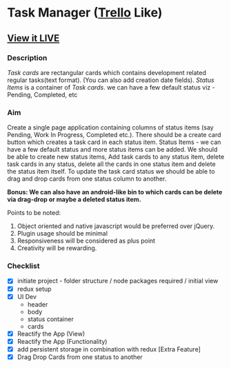 # Task Manager ([Trello](https://trello.com) Like)

## [View it LIVE](https://msehgal93.github.io/task-manager-demo/build/)

### Description
_Task cards_ are rectangular cards which contains development related regular tasks(text format). (You can also add creation date fields).
_Status Items_ is a container of _Task cards_. we can have a few default status viz - Pending, Completed, etc

### Aim
Create a single page application containing columns of status items (say Pending, Work In Progress, Completed etc.). There should be a create card button which creates a task card in each status item.
Status Items - we can have a few default status and more status items can be added.
We should be able to create new status items, Add task cards to any status item, delete task cards in any status, delete all the cards in one status item and delete the status item itself.
To update the task card status we should be able to drag and drop cards from one status column to another.

__Bonus: We can also have an android-like bin to which cards can be delete via drag-drop or maybe a deleted status item.__

Points to be noted:
1. Object oriented and native javascript would be preferred over jQuery.
2. Plugin usage should be minimal
3. Responsiveness will be considered as plus point
4. Creativity will be rewarding.


### Checklist
- [x] initiate project - folder structure / node packages required / initial view
- [x] redux setup
- [x] UI Dev
  * header
  * body
  * status container
  * cards
- [x] Reactify the App (View)
- [x] Reactify the App (Functionality)
- [x] add persistent storage in combination with redux [Extra Feature]
- [x] Drag Drop Cards from one status to another
